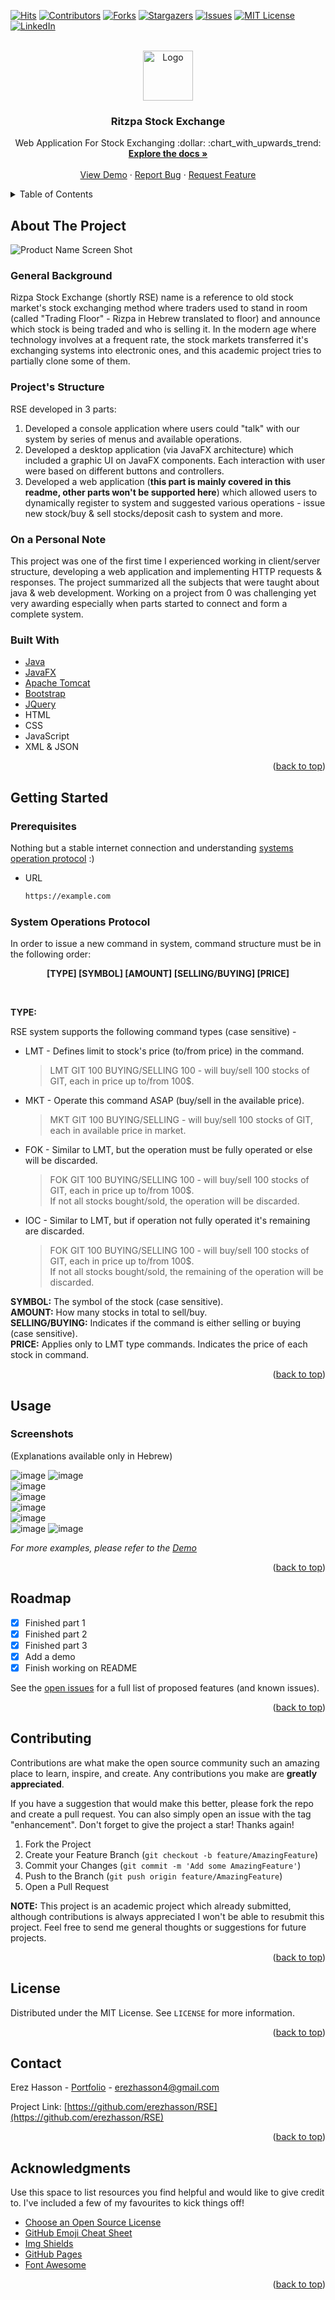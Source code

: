 <div id="top"></div>
<!--
*** Thanks for checking out the RSE. If you have a suggestion
*** that would make this better, please fork the repo and create a pull request
*** or simply open an issue with the tag "enhancement".
*** Don't forget to give the project a star!
*** Thanks again! Now go create something AMAZING! :D
-->



<!-- PROJECT SHIELDS -->
<!--
*** I'm using markdown "reference style" links for readability.
*** Reference links are enclosed in brackets [ ] instead of parentheses ( ).
*** See the bottom of this document for the declaration of the reference variables
*** for contributors-url, forks-url, etc. This is an optional, concise syntax you may use.
*** https://www.markdownguide.org/basic-syntax/#reference-style-links
-->
[![Hits](https://hits.seeyoufarm.com/api/count/incr/badge.svg?url=https%3A%2F%2Fgithub.com%2Ferezhasson%2FRSE&count_bg=%23FFB100&title_bg=%23555555&icon=&icon_color=%23E7E7E7&title=hits&edge_flat=false)](https://hits.seeyoufarm.com)
[![Contributors][contributors-shield]][contributors-url]
[![Forks][forks-shield]][forks-url]
[![Stargazers][stars-shield]][stars-url]
[![Issues][issues-shield]][issues-url]
[![MIT License][license-shield]][license-url]
[![LinkedIn][linkedin-shield]][linkedin-url]

<!-- PROJECT LOGO -->
<br />
<div align="center">
  <a href="https://github.com/erezhasson/RSE">
    <img src="https://user-images.githubusercontent.com/69516798/148564835-fc8c01ed-4ef8-4732-89cb-098eba88e280.jpg" alt="Logo" width="80" height="80">
  </a>

  <h3 align="center">Ritzpa Stock Exchange</h3>

  <p align="center">
    Web Application For Stock Exchanging :dollar: :chart_with_upwards_trend:
    <br />
    <a href="https://github.com/erezhasson/RSE"><strong>Explore the docs »</strong></a>
    <br />
    <br />
    <a href="https://youtu.be/4ylUOvWFy60">View Demo</a>
    ·
    <a href="https://github.com/erezhasson/RSE/issues">Report Bug</a>
    ·
    <a href="https://github.com/erezhasson/RSE/issues">Request Feature</a>
  </p>
</div>



<!-- TABLE OF CONTENTS -->
<details>
  <summary>Table of Contents</summary>
  <ol>
    <li>
      <a href="#about-the-project">About The Project</a>
      <ul>
        <li><a href="#built-with">Built With</a></li>
      </ul>
    </li>
    <li>
      <a href="#getting-started">Getting Started</a>
      <ul>
        <li><a href="#prerequisites">Prerequisites</a></li>
<!--         <li><a href="#installation">Installation</a></li> -->
      </ul>
    </li>
    <li><a href="#usage">Usage</a></li>
    <li><a href="#roadmap">Roadmap</a></li>
    <li><a href="#contributing">Contributing</a></li>
    <li><a href="#license">License</a></li>
    <li><a href="#contact">Contact</a></li>
    <li><a href="#acknowledgments">Acknowledgments</a></li>
  </ol>
</details>



<!-- ABOUT THE PROJECT -->
## About The Project

![Product Name Screen Shot][product-screenshot]

### General Background
Rizpa Stock Exchange (shortly RSE) name is a reference to old stock market's stock exchanging method where traders used to stand in room (called "Trading Floor" - Rizpa in Hebrew translated to floor) and announce which stock is being traded and who is selling it. In the modern age where technology involves at a frequent rate, the stock markets transferred  it's exchanging systems into electronic ones, and this academic project tries to partially clone some of them.

### Project's Structure
RSE developed in 3 parts:

1.  Developed a console application where users could "talk" with our system by series of menus and available operations.
2.  Developed a desktop application (via JavaFX architecture) which included a graphic UI on JavaFX components. Each interaction with user were based on different buttons and controllers.
3.  Developed a web application (**this part is mainly covered in this readme, other parts won't be supported here**) which allowed users to dynamically register to system and suggested various operations - issue new stock/buy & sell stocks/deposit cash to system and more.

### On a Personal Note
This project was one of the first time I experienced working in client/server structure, developing a web application and implementing HTTP requests & responses. 
The project summarized  all the subjects that were taught about java & web development. Working on a project from 0 was challenging yet very awarding especially when parts started to connect and form a complete system.

### Built With

* [Java](https://www.java.com/en/)
* [JavaFX](https://openjfx.io/)
* [Apache Tomcat](https://tomcat.apache.org/)
* [Bootstrap](https://getbootstrap.com)
* [JQuery](https://jquery.com)
* HTML
* CSS
* JavaScript
* XML & JSON

<p align="right">(<a href="#top">back to top</a>)</p>



<!-- GETTING STARTED -->
## Getting Started

### Prerequisites

Nothing but a stable internet connection and understanding <a href="#protocol">systems operation protocol</a></li> :)
* URL
  ```sh
  https://example.com
  ```
  
<div id="protocol"></div>   
  
### System Operations Protocol
In order to issue a new command in system, command structure must be in the following order:  
<p align="center"><b>[TYPE] [SYMBOL] [AMOUNT] [SELLING/BUYING] [PRICE]</b></p><br/>



**TYPE:**  
  
RSE system supports the following command types (case sensitive) -
* LMT - Defines limit to stock's price (to/from price) in the command.
 
  > LMT GIT 100 BUYING/SELLING 100 - will buy/sell 100 stocks of GIT, each in price up to/from 100$.

* MKT - Operate this command ASAP (buy/sell in the available  price).
 
  > MKT GIT 100 BUYING/SELLING - will buy/sell 100 stocks of GIT, each in available price in market.

* FOK - Similar to LMT, but the operation must be fully operated or else will be discarded.
 
  > FOK GIT 100 BUYING/SELLING 100 - will buy/sell 100 stocks of GIT, each in price up to/from 100$.  
  > If not all stocks bought/sold, the operation will be discarded.

* IOC - Similar to LMT, but if operation not fully operated it's remaining are discarded.
  > FOK GIT 100 BUYING/SELLING 100 - will buy/sell 100 stocks of GIT, each in price up to/from 100$.  
  > If not all stocks bought/sold, the remaining of the operation will be discarded.
 
 **SYMBOL:** The symbol of the stock (case sensitive).  
 **AMOUNT:** How many stocks in total to sell/buy.  
 **SELLING/BUYING:** Indicates if the command is either selling or buying (case sensitive).  
 **PRICE:** Applies only to LMT type commands. Indicates the price of each stock in command.  
 
 
<!-- ### Installation

_Below is an example of how you can instruct your audience on installing and setting up your app. This template doesn't rely on any external dependencies or services._

1. Get a free API Key at [https://example.com](https://example.com)
2. Clone the repo
   ```sh
   git clone https://github.com/your_username_/Project-Name.git
   ```
3. Install NPM packages
   ```sh
   npm install
   ```
4. Enter your API in `config.js`
   ```js
   const API_KEY = 'ENTER YOUR API';
   ``` -->

<p align="right">(<a href="#top">back to top</a>)</p>



<!-- USAGE EXAMPLES -->
## Usage

### Screenshots
(Explanations available only in Hebrew)  
  
![image](https://user-images.githubusercontent.com/69516798/148556573-c570a299-497a-4d2e-a5d1-3830c1cc4e5d.png) 
![image](https://user-images.githubusercontent.com/69516798/148556697-020e19f9-472b-4198-9a5b-8ff8bd95e5c5.png)  
![image](https://user-images.githubusercontent.com/69516798/148556825-cb576782-8c2b-4497-895d-3791d0dcd3c8.png)  
![image](https://user-images.githubusercontent.com/69516798/148556840-b2899de9-a0cd-4dac-8bde-ca01e23fad2e.png)  
![image](https://user-images.githubusercontent.com/69516798/148556859-30c9d756-c44d-4a6b-98e2-10d01f50e4b8.png)  
![image](https://user-images.githubusercontent.com/69516798/148556875-a9ce4be3-8b6d-4593-86b3-03f90dd7c320.png)  
![image](https://user-images.githubusercontent.com/69516798/148556889-3c0683e2-6625-4302-8b41-a8b55f00807a.png)
![image](https://user-images.githubusercontent.com/69516798/148556895-f4b25a3d-a2b0-4fc1-98e1-fb31239ea393.png)

_For more examples, please refer to the [Demo](https://youtu.be/4ylUOvWFy60)_

<p align="right">(<a href="#top">back to top</a>)</p>



<!-- ROADMAP -->
## Roadmap

- [x] Finished part 1
- [x] Finished part 2
- [x] Finished part 3
- [x] Add a demo
- [x] Finish working on README

See the [open issues](https://github.com/erezhasson/RSE/issues) for a full list of proposed features (and known issues).

<p align="right">(<a href="#top">back to top</a>)</p>



<!-- CONTRIBUTING -->
## Contributing

Contributions are what make the open source community such an amazing place to learn, inspire, and create. Any contributions you make are **greatly appreciated**.

If you have a suggestion that would make this better, please fork the repo and create a pull request. You can also simply open an issue with the tag "enhancement".
Don't forget to give the project a star! Thanks again!

1. Fork the Project
2. Create your Feature Branch (`git checkout -b feature/AmazingFeature`)
3. Commit your Changes (`git commit -m 'Add some AmazingFeature'`)
4. Push to the Branch (`git push origin feature/AmazingFeature`)
5. Open a Pull Request

**NOTE:** This project is an academic project which already submitted, although contributions is always appreciated I won't be able to resubmit this project. 
Feel free to send me general thoughts or suggestions for future projects.

<p align="right">(<a href="#top">back to top</a>)</p>



<!-- LICENSE -->
## License

Distributed under the MIT License. See `LICENSE` for more information.

<p align="right">(<a href="#top">back to top</a>)</p>



<!-- CONTACT -->
## Contact

Erez Hasson - [Portfolio](https://portfolio-erezhasson.web.app/) - erezhasson4@gmail.com

Project Link: [https://github.com/erezhasson/RSE](https://github.com/erezhasson/RSE)

<p align="right">(<a href="#top">back to top</a>)</p>



<!-- ACKNOWLEDGMENTS -->
## Acknowledgments

Use this space to list resources you find helpful and would like to give credit to. I've included a few of my favourites to kick things off!

* [Choose an Open Source License](https://choosealicense.com)
* [GitHub Emoji Cheat Sheet](https://www.webpagefx.com/tools/emoji-cheat-sheet)
* [Img Shields](https://shields.io)
* [GitHub Pages](https://pages.github.com)
* [Font Awesome](https://fontawesome.com)
<!-- * [React Icons](https://react-icons.github.io/react-icons/search) -->

<p align="right">(<a href="#top">back to top</a>)</p>



<!-- MARKDOWN LINKS & IMAGES -->
<!-- https://www.markdownguide.org/basic-syntax/#reference-style-links -->
[contributors-shield]: https://img.shields.io/github/contributors/erezhasson/RSE.svg?edge_flat=false
[contributors-url]: https://github.com/erezhasson/RSE/graphs/contributors
[forks-shield]: https://img.shields.io/github/forks/erezhasson/RSE.svg?edge_flat=false
[forks-url]: https://github.com/erezhasson/RSE/network/members
[stars-shield]: https://img.shields.io/github/stars/erezhasson/RSE.svg?edge_flat=false
[stars-url]: https://github.com/erezhasson/RSE/stargazers
[issues-shield]: https://img.shields.io/github/issues/erezhasson/RSE.svg?edge_flat=false
[issues-url]: https://github.com/erezhasson/RSE/issues
[license-shield]: https://img.shields.io/github/license/erezhasson/RSE.svg?edge_flat=false
[license-url]: https://github.com/erezhasson/RSE/blob/main/LICENSE
[linkedin-shield]: https://img.shields.io/badge/-LinkedIn-black.svg?edge_flat=false&logo=linkedin&colorB=555
[linkedin-url]: https://linkedin.com/in/erezhasson
[product-screenshot]: https://user-images.githubusercontent.com/69516798/148563962-ec12f890-a85b-489d-8688-b714f9303d65.png
